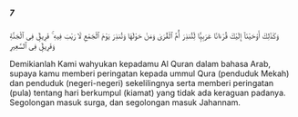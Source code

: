 ##### 7

<span class="ayah">وَكَذَٰلِكَ أَوْحَيْنَآ إِلَيْكَ قُرْءَانًا عَرَبِيًّۭا لِّتُنذِرَ أُمَّ ٱلْقُرَىٰ وَمَنْ حَوْلَهَا وَتُنذِرَ يَوْمَ ٱلْجَمْعِ لَا رَيْبَ فِيهِ ۚ فَرِيقٌۭ فِى ٱلْجَنَّةِ وَفَرِيقٌۭ فِى ٱلسَّعِيرِ</span>

<span class="ayah_translation">Demikianlah Kami wahyukan kepadamu Al Quran dalam bahasa Arab, supaya kamu memberi peringatan kepada ummul Qura (penduduk Mekah) dan penduduk (negeri-negeri) sekelilingnya serta memberi peringatan (pula) tentang hari berkumpul (kiamat) yang tidak ada keraguan padanya. Segolongan masuk surga, dan segolongan masuk Jahannam.</span>
